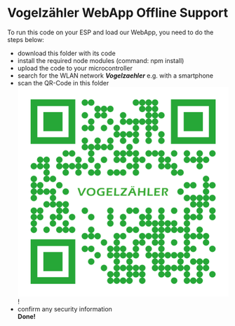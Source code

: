 # Vogelzähler WebApp Offline Support

To run this code on your ESP and load our WebApp, you need to do the steps below:
* download this folder with its code
* install the required node modules (command: npm install)
* upload the code to your microcontroller
* search for the WLAN network _**Vogelzaehler**_ e.g. with a smartphone
* scan the QR-Code in this folder   <img src="https://github.com/JuulAnd/The-Fundamentals-of-IoT/blob/main/WebApp_Setup/QR-Code_VogelzaehlerWebApp.png" alt="QR-Code" width="500px">!
* confirm any security information  
**Done!**
